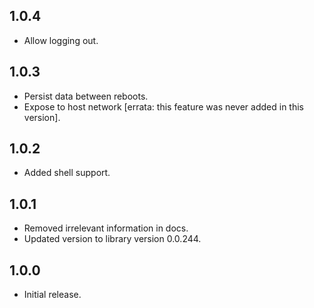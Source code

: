 ## 1.0.4

- Allow logging out.

## 1.0.3

- Persist data between reboots.
- Expose to host network [errata: this feature was never added in this version].

## 1.0.2

- Added shell support.

## 1.0.1

- Removed irrelevant information in docs.
- Updated version to library version 0.0.244.

## 1.0.0

- Initial release.
